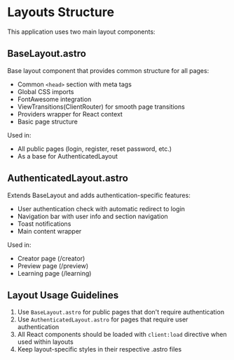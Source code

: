 # Layouts Structure

This application uses two main layout components:

## BaseLayout.astro
Base layout component that provides common structure for all pages:
- Common `<head>` section with meta tags
- Global CSS imports
- FontAwesome integration
- ViewTransitions(ClientRouter) for smooth page transitions
- Providers wrapper for React context
- Basic page structure

Used in:
- All public pages (login, register, reset password, etc.)
- As a base for AuthenticatedLayout

## AuthenticatedLayout.astro
Extends BaseLayout and adds authentication-specific features:
- User authentication check with automatic redirect to login
- Navigation bar with user info and section navigation
- Toast notifications
- Main content wrapper

Used in:
- Creator page (/creator)
- Preview page (/preview)
- Learning page (/learning)

## Layout Usage Guidelines
1. Use `BaseLayout.astro` for public pages that don't require authentication
2. Use `AuthenticatedLayout.astro` for pages that require user authentication
3. All React components should be loaded with `client:load` directive when used within layouts
4. Keep layout-specific styles in their respective .astro files 